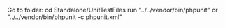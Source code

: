 Go to folder: cd Standalone/UnitTestFiles
run "../../vendor/bin/phpunit"
or 
"../../vendor/bin/phpunit -c phpunit.xml" 